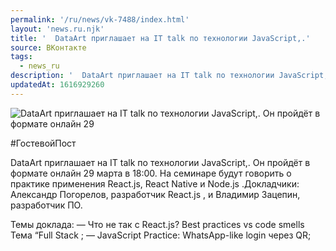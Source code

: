 ```yaml
---
permalink: '/ru/news/vk-7488/index.html'
layout: 'news.ru.njk'
title: '  DataArt приглашает на IT talk по технологии JavaScript,.'
source: ВКонтакте
tags:
  - news_ru
description: '  DataArt приглашает на IT talk по технологии JavaScript,.'
updatedAt: 1616929260
---
```

![  DataArt приглашает на IT talk по технологии JavaScript,. Он пройдёт в формате онлайн 29](https://sun9-41.userapi.com/sun9-7/impg/twnk5iSy7RSU_ythqh1d81LkWxqagEY7O5SjHw/avWzT_eRAsc.jpg?size=1280x853&quality=96&sign=9f800af37edb85b902b9ea8f60611259&c_uniq_tag=pHO3g8SdSRScDeP2Hrfd-jb3Af3WCFFCOXj4TUjCwSg&type=album)

#ГостевойПост

DataArt приглашает на IT talk по технологии JavaScript,. Он пройдёт в формате онлайн 29 марта в 18:00. На семинаре будут говорить о практике применения React.js, React Native и Node.js .Докладчики: Александр Погорелов, разработчик React.js , и Владимир Зацепин, разработчик ПО.

Темы доклада:
— Что не так с React.js? Best practices vs code smells Тема “Full Stack ;
— JavaScript Practice: WhatsApp-like login через QR;

